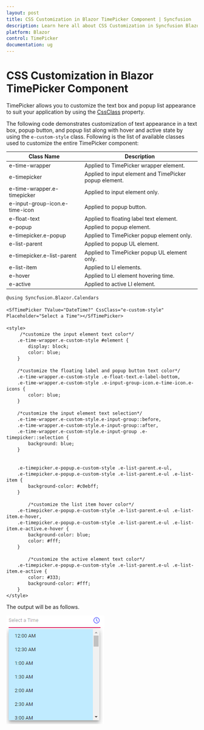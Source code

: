 ```yaml
---
layout: post
title: CSS Customization in Blazor TimePicker Component | Syncfusion
description: Learn here all about CSS Customization in Syncfusion Blazor TimePicker component and more.
platform: Blazor
control: TimePicker
documentation: ug
---
```


# CSS Customization in Blazor TimePicker Component

TimePicker allows you to customize the text box and popup list appearance to suit your
application by using the
[CssClass](https://help.syncfusion.com/cr/blazor/Syncfusion.Blazor~Syncfusion.Blazor.Calendars.SfTimePicker%601~CssClass.html) property.

The following code demonstrates customization of text appearance in a text box, popup button, and popup list along with hover and active
state by using the `e-custom-style` class. Following is the list of available classes used to customize the entire TimePicker component:

| **Class Name** | **Description** |
| --- | --- |
| e-time-wrapper | Applied to TimePicker wrapper element. |
| e-timepicker |  Applied to input element and TimePicker popup element. |
| e-time-wrapper.e-timepicker | Applied to input element only. |
| e-input-group-icon.e-time-icon | Applied to popup button. |
| e-float-text | Applied to floating label text element. |
| e-popup | Applied to popup element. |
| e-timepicker.e-popup | Applied to TimePicker popup element only. |
| e-list-parent | Applied to popup UL element. |
| e-timepicker.e-list-parent | Applied to TimePicker popup UL element only. |
| e-list-item | Applied to LI elements. |
| e-hover | Applied to LI element hovering time. |
| e-active | Applied to active LI element. |

```cshtml
@using Syncfusion.Blazor.Calendars

<SfTimePicker TValue="DateTime?" CssClass="e-custom-style" Placeholder="Select a Time"></SfTimePicker>

<style>
     /*customize the input element text color*/
    .e-time-wrapper.e-custom-style #element {
        display: block;
        color: blue;
    }

    /*customize the floating label and popup button text color*/
    .e-time-wrapper.e-custom-style .e-float-text.e-label-bottom,
    .e-time-wrapper.e-custom-style .e-input-group-icon.e-time-icon.e-icons {
        color: blue;
    }

    /*customize the input element text selection*/
    .e-time-wrapper.e-custom-style.e-input-group::before,
    .e-time-wrapper.e-custom-style.e-input-group::after,
    .e-time-wrapper.e-custom-style.e-input-group .e-timepicker::selection {
        background: blue;
    }


    .e-timepicker.e-popup.e-custom-style .e-list-parent.e-ul,
    .e-timepicker.e-popup.e-custom-style .e-list-parent.e-ul .e-list-item {
        background-color: #c0ebff;
    }

        /*customize the list item hover color*/
    .e-timepicker.e-popup.e-custom-style .e-list-parent.e-ul .e-list-item.e-hover,
    .e-timepicker.e-popup.e-custom-style .e-list-parent.e-ul .e-list-item.e-active.e-hover {
        background-color: blue;
        color: #fff;
    }

        /*customize the active element text color*/
    .e-timepicker.e-popup.e-custom-style .e-list-parent.e-ul .e-list-item.e-active {
        color: #333;
        background-color: #fff;
    }
</style>
```

The output will be as follows.

![TimePicker](../images/customization.png)